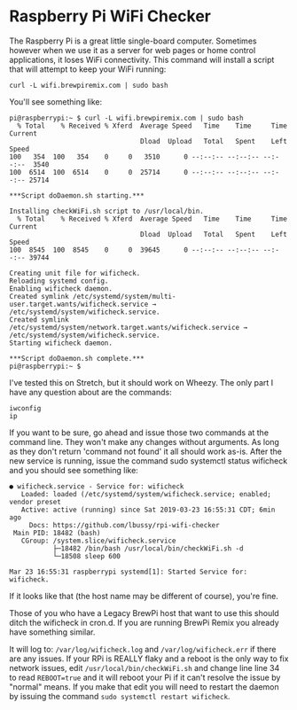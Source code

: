 # Raspberry Pi WiFi Checker

The Raspberry Pi is a great little single-board computer.  Sometimes however when we use it as a server for web pages or home control applications, it loses WiFi connectivity.  This command will install a script that will attempt to keep your WiFi running:

    curl -L wifi.brewpiremix.com | sudo bash

You'll see something like:

    pi@raspberrypi:~ $ curl -L wifi.brewpiremix.com | sudo bash
      % Total    % Received % Xferd  Average Speed   Time    Time     Time  Current
                                     Dload  Upload   Total   Spent    Left  Speed
    100   354  100   354    0     0   3510      0 --:--:-- --:--:-- --:--:--  3540
    100  6514  100  6514    0     0  25714      0 --:--:-- --:--:-- --:--:-- 25714
    
    ***Script doDaemon.sh starting.***
    
    Installing checkWiFi.sh script to /usr/local/bin.
      % Total    % Received % Xferd  Average Speed   Time    Time     Time  Current
                                     Dload  Upload   Total   Spent    Left  Speed
    100  8545  100  8545    0     0  39645      0 --:--:-- --:--:-- --:--:-- 39744
    
    Creating unit file for wificheck.
    Reloading systemd config.
    Enabling wificheck daemon.
    Created symlink /etc/systemd/system/multi-user.target.wants/wificheck.service → /etc/systemd/system/wificheck.service.
    Created symlink /etc/systemd/system/network.target.wants/wificheck.service → /etc/systemd/system/wificheck.service.
    Starting wificheck daemon.
    
    ***Script doDaemon.sh complete.***
    pi@raspberrypi:~ $

I've tested this on Stretch, but it should work on Wheezy.  The only part I have any question about are the commands:

    iwconfig
    ip

If you want to be sure, go ahead and issue those two commands at the command line.  They won't make any changes without arguments.  As long as they don't return 'command not found' it all should work as-is.  After the new service is running, issue the command sudo systemctl status wificheck and you should see something like:

    ● wificheck.service - Service for: wificheck
       Loaded: loaded (/etc/systemd/system/wificheck.service; enabled; vendor preset
       Active: active (running) since Sat 2019-03-23 16:55:31 CDT; 6min ago
         Docs: https://github.com/lbussy/rpi-wifi-checker
     Main PID: 18482 (bash)
       CGroup: /system.slice/wificheck.service
               ├─18482 /bin/bash /usr/local/bin/checkWiFi.sh -d
               └─18508 sleep 600
    
    Mar 23 16:55:31 raspberrypi systemd[1]: Started Service for: wificheck.

If it looks like that (the host name may be different of course), you're fine.

Those of you who have a Legacy BrewPi host that want to use this should ditch the wificheck in cron.d.  If you are running BrewPi Remix you already have something similar.

It will log to: `/var/log/wificheck.log` and `/var/log/wificheck.err` if there are any issues.  If your RPi is REALLY flaky and a reboot is the only way to fix network issues, edit `/usr/local/bin/checkWiFi.sh` and change line line 34 to read `REBOOT=true` and it will reboot your Pi if it can't resolve the issue by "normal" means.  If you make that edit you will need to restart the daemon by issuing the command `sudo systemctl restart wificheck`.

<!--stackedit_data:
eyJoaXN0b3J5IjpbLTEyNjk0MDE5NzBdfQ==
-->